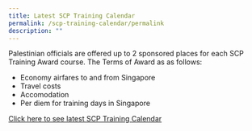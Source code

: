 ```yaml
---
title: Latest SCP Training Calendar
permalink: /scp-training-calendar/permalink
description: ""
---
```

Palestinian officials are offered up to 2 sponsored places for each SCP Training Award course. The Terms of Award as as follows:

* Economy airfares to and from Singapore
* Travel costs
* Accomodation 
* Per diem for training days in Singapore

[Click here to see latest SCP Training Calendar](https://scp.gov.sg/)